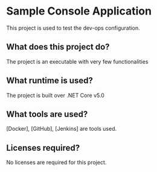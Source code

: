 # Sample Console Application
This project is used to test the dev-ops configuration. 

## What does this project do?
The project is an executable with very few functionalities 

## What runtime is used? 
The project is built over .NET Core v5.0 

## What tools are used? 
[Docker], [GitHub], [Jenkins] are tools used.

## Licenses required? 
No licenses are required for this project.
